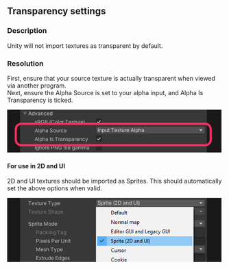 ## Transparency settings
### Description
Unity will not import textures as transparent by default.

### Resolution
First, ensure that your source texture is actually transparent when viewed via another program.  
Next, ensure the Alpha Source is set to your alpha input, and Alpha Is Transparency is ticked.

![Transparency Options](transparency-options.png)  

#### For use in 2D and UI
2D and UI textures should be imported as Sprites. This should automatically set the above options when valid.

![Texture Type - Sprite](texture-type-sprite.png)  